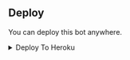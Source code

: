 

## Deploy
You can deploy this bot anywhere.



<details><summary>Deploy To Heroku</summary>
<p>
<br>
<a href="https://heroku.com/deploy?template=https://github.com/RSR-TG-Info/mizomv1">
  <img src="https://www.herokucdn.com/deploy/button.svg" alt="Deploy">
</a>
</p>
</details>

